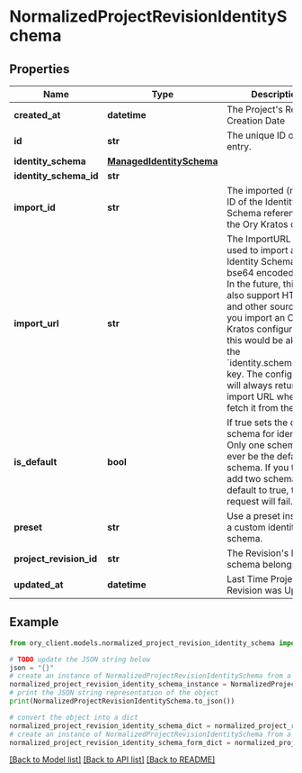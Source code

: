 # NormalizedProjectRevisionIdentitySchema


## Properties

Name | Type | Description | Notes
------------ | ------------- | ------------- | -------------
**created_at** | **datetime** | The Project&#39;s Revision Creation Date | [optional] [readonly] 
**id** | **str** | The unique ID of this entry. | [optional] 
**identity_schema** | [**ManagedIdentitySchema**](ManagedIdentitySchema.md) |  | [optional] 
**identity_schema_id** | **str** |  | [optional] 
**import_id** | **str** | The imported (named) ID of the Identity Schema referenced in the Ory Kratos config. | [optional] 
**import_url** | **str** | The ImportURL can be used to import an Identity Schema from a bse64 encoded string. In the future, this key also support HTTPS and other sources!  If you import an Ory Kratos configuration, this would be akin to the &#x60;identity.schemas.#.url&#x60; key.  The configuration will always return the import URL when you fetch it from the API. | [optional] 
**is_default** | **bool** | If true sets the default schema for identities  Only one schema can ever be the default schema. If you try to add two schemas with default to true, the request will fail. | [optional] 
**preset** | **str** | Use a preset instead of a custom identity schema. | [optional] 
**project_revision_id** | **str** | The Revision&#39;s ID this schema belongs to | [optional] 
**updated_at** | **datetime** | Last Time Project&#39;s Revision was Updated | [optional] [readonly] 

## Example

```python
from ory_client.models.normalized_project_revision_identity_schema import NormalizedProjectRevisionIdentitySchema

# TODO update the JSON string below
json = "{}"
# create an instance of NormalizedProjectRevisionIdentitySchema from a JSON string
normalized_project_revision_identity_schema_instance = NormalizedProjectRevisionIdentitySchema.from_json(json)
# print the JSON string representation of the object
print(NormalizedProjectRevisionIdentitySchema.to_json())

# convert the object into a dict
normalized_project_revision_identity_schema_dict = normalized_project_revision_identity_schema_instance.to_dict()
# create an instance of NormalizedProjectRevisionIdentitySchema from a dict
normalized_project_revision_identity_schema_form_dict = normalized_project_revision_identity_schema.from_dict(normalized_project_revision_identity_schema_dict)
```
[[Back to Model list]](../README.md#documentation-for-models) [[Back to API list]](../README.md#documentation-for-api-endpoints) [[Back to README]](../README.md)


